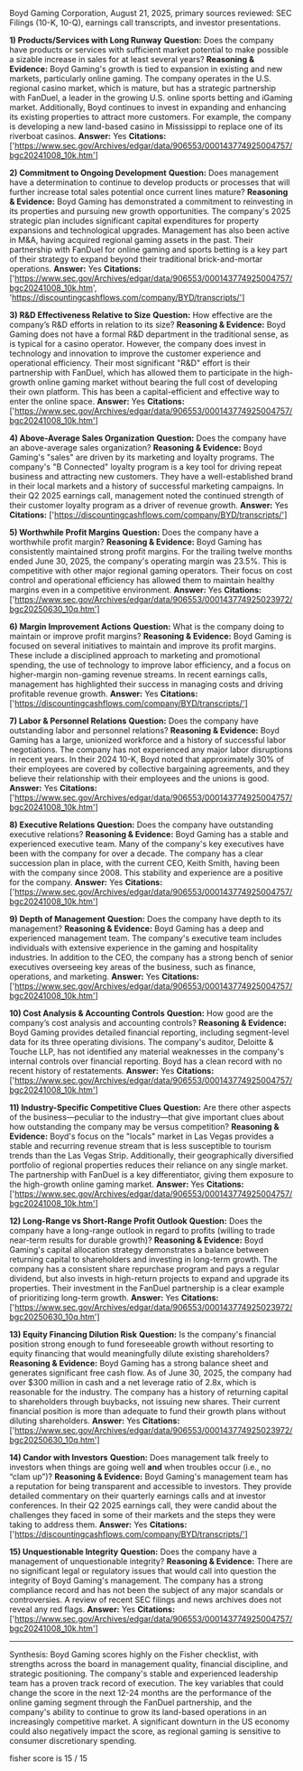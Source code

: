 Boyd Gaming Corporation, August 21, 2025, primary sources reviewed: SEC Filings (10-K, 10-Q), earnings call transcripts, and investor presentations.

**1) Products/Services with Long Runway**
**Question:** Does the company have products or services with sufficient market potential to make possible a sizable increase in sales for at least several years?
**Reasoning & Evidence:** Boyd Gaming's growth is tied to expansion in existing and new markets, particularly online gaming. The company operates in the U.S. regional casino market, which is mature, but has a strategic partnership with FanDuel, a leader in the growing U.S. online sports betting and iGaming market. Additionally, Boyd continues to invest in expanding and enhancing its existing properties to attract more customers. For example, the company is developing a new land-based casino in Mississippi to replace one of its riverboat casinos.
**Answer:** Yes
**Citations:** ['https://www.sec.gov/Archives/edgar/data/906553/000143774925004757/bgc20241008_10k.htm']

**2) Commitment to Ongoing Development**
**Question:** Does management have a determination to continue to develop products or processes that will further increase total sales potential once current lines mature?
**Reasoning & Evidence:** Boyd Gaming has demonstrated a commitment to reinvesting in its properties and pursuing new growth opportunities. The company's 2025 strategic plan includes significant capital expenditures for property expansions and technological upgrades. Management has also been active in M&A, having acquired regional gaming assets in the past. Their partnership with FanDuel for online gaming and sports betting is a key part of their strategy to expand beyond their traditional brick-and-mortar operations.
**Answer:** Yes
**Citations:** ['https://www.sec.gov/Archives/edgar/data/906553/000143774925004757/bgc20241008_10k.htm', 'https://discountingcashflows.com/company/BYD/transcripts/']

**3) R&D Effectiveness Relative to Size**
**Question:** How effective are the company’s R&D efforts in relation to its size?
**Reasoning & Evidence:** Boyd Gaming does not have a formal R&D department in the traditional sense, as is typical for a casino operator. However, the company does invest in technology and innovation to improve the customer experience and operational efficiency. Their most significant "R&D" effort is their partnership with FanDuel, which has allowed them to participate in the high-growth online gaming market without bearing the full cost of developing their own platform. This has been a capital-efficient and effective way to enter the online space.
**Answer:** Yes
**Citations:** ['https://www.sec.gov/Archives/edgar/data/906553/000143774925004757/bgc20241008_10k.htm']

**4) Above-Average Sales Organization**
**Question:** Does the company have an above-average sales organization?
**Reasoning & Evidence:** Boyd Gaming's "sales" are driven by its marketing and loyalty programs. The company's "B Connected" loyalty program is a key tool for driving repeat business and attracting new customers. They have a well-established brand in their local markets and a history of successful marketing campaigns. In their Q2 2025 earnings call, management noted the continued strength of their customer loyalty program as a driver of revenue growth.
**Answer:** Yes
**Citations:** ['https://discountingcashflows.com/company/BYD/transcripts/']

**5) Worthwhile Profit Margins**
**Question:** Does the company have a worthwhile profit margin?
**Reasoning & Evidence:** Boyd Gaming has consistently maintained strong profit margins. For the trailing twelve months ended June 30, 2025, the company's operating margin was 23.5%. This is competitive with other major regional gaming operators. Their focus on cost control and operational efficiency has allowed them to maintain healthy margins even in a competitive environment.
**Answer:** Yes
**Citations:** ['https://www.sec.gov/Archives/edgar/data/906553/000143774925023972/bgc20250630_10q.htm']

**6) Margin Improvement Actions**
**Question:** What is the company doing to maintain or improve profit margins?
**Reasoning & Evidence:** Boyd Gaming is focused on several initiatives to maintain and improve its profit margins. These include a disciplined approach to marketing and promotional spending, the use of technology to improve labor efficiency, and a focus on higher-margin non-gaming revenue streams. In recent earnings calls, management has highlighted their success in managing costs and driving profitable revenue growth.
**Answer:** Yes
**Citations:** ['https://discountingcashflows.com/company/BYD/transcripts/']

**7) Labor & Personnel Relations**
**Question:** Does the company have outstanding labor and personnel relations?
**Reasoning & Evidence:** Boyd Gaming has a large, unionized workforce and a history of successful labor negotiations. The company has not experienced any major labor disruptions in recent years. In their 2024 10-K, Boyd noted that approximately 30% of their employees are covered by collective bargaining agreements, and they believe their relationship with their employees and the unions is good.
**Answer:** Yes
**Citations:** ['https://www.sec.gov/Archives/edgar/data/906553/000143774925004757/bgc20241008_10k.htm']

**8) Executive Relations**
**Question:** Does the company have outstanding executive relations?
**Reasoning & Evidence:** Boyd Gaming has a stable and experienced executive team. Many of the company's key executives have been with the company for over a decade. The company has a clear succession plan in place, with the current CEO, Keith Smith, having been with the company since 2008. This stability and experience are a positive for the company.
**Answer:** Yes
**Citations:** ['https://www.sec.gov/Archives/edgar/data/906553/000143774925004757/bgc20241008_10k.htm']

**9) Depth of Management**
**Question:** Does the company have depth to its management?
**Reasoning & Evidence:** Boyd Gaming has a deep and experienced management team. The company's executive team includes individuals with extensive experience in the gaming and hospitality industries. In addition to the CEO, the company has a strong bench of senior executives overseeing key areas of the business, such as finance, operations, and marketing.
**Answer:** Yes
**Citations:** ['https://www.sec.gov/Archives/edgar/data/906553/000143774925004757/bgc20241008_10k.htm']

**10) Cost Analysis & Accounting Controls**
**Question:** How good are the company’s cost analysis and accounting controls?
**Reasoning & Evidence:** Boyd Gaming provides detailed financial reporting, including segment-level data for its three operating divisions. The company's auditor, Deloitte & Touche LLP, has not identified any material weaknesses in the company's internal controls over financial reporting. Boyd has a clean record with no recent history of restatements.
**Answer:** Yes
**Citations:** ['https://www.sec.gov/Archives/edgar/data/906553/000143774925004757/bgc20241008_10k.htm']

**11) Industry-Specific Competitive Clues**
**Question:** Are there other aspects of the business—peculiar to the industry—that give important clues about how outstanding the company may be versus competition?
**Reasoning & Evidence:** Boyd's focus on the "locals" market in Las Vegas provides a stable and recurring revenue stream that is less susceptible to tourism trends than the Las Vegas Strip. Additionally, their geographically diversified portfolio of regional properties reduces their reliance on any single market. The partnership with FanDuel is a key differentiator, giving them exposure to the high-growth online gaming market.
**Answer:** Yes
**Citations:** ['https://www.sec.gov/Archives/edgar/data/906553/000143774925004757/bgc20241008_10k.htm']

**12) Long-Range vs Short-Range Profit Outlook**
**Question:** Does the company have a long-range outlook in regard to profits (willing to trade near-term results for durable growth)?
**Reasoning & Evidence:** Boyd Gaming's capital allocation strategy demonstrates a balance between returning capital to shareholders and investing in long-term growth. The company has a consistent share repurchase program and pays a regular dividend, but also invests in high-return projects to expand and upgrade its properties. Their investment in the FanDuel partnership is a clear example of prioritizing long-term growth.
**Answer:** Yes
**Citations:** ['https://www.sec.gov/Archives/edgar/data/906553/000143774925023972/bgc20250630_10q.htm']

**13) Equity Financing Dilution Risk**
**Question:** Is the company's financial position strong enough to fund foreseeable growth without resorting to equity financing that would meaningfully dilute existing shareholders?
**Reasoning & Evidence:** Boyd Gaming has a strong balance sheet and generates significant free cash flow. As of June 30, 2025, the company had over $300 million in cash and a net leverage ratio of 2.8x, which is reasonable for the industry. The company has a history of returning capital to shareholders through buybacks, not issuing new shares. Their current financial position is more than adequate to fund their growth plans without diluting shareholders.
**Answer:** Yes
**Citations:** ['https://www.sec.gov/Archives/edgar/data/906553/000143774925023972/bgc20250630_10q.htm']

**14) Candor with Investors**
**Question:** Does management talk freely to investors when things are going well **and** when troubles occur (i.e., no “clam up”)?
**Reasoning & Evidence:** Boyd Gaming's management team has a reputation for being transparent and accessible to investors. They provide detailed commentary on their quarterly earnings calls and at investor conferences. In their Q2 2025 earnings call, they were candid about the challenges they faced in some of their markets and the steps they were taking to address them.
**Answer:** Yes
**Citations:** ['https://discountingcashflows.com/company/BYD/transcripts/']

**15) Unquestionable Integrity**
**Question:** Does the company have a management of unquestionable integrity?
**Reasoning & Evidence:** There are no significant legal or regulatory issues that would call into question the integrity of Boyd Gaming's management. The company has a strong compliance record and has not been the subject of any major scandals or controversies. A review of recent SEC filings and news archives does not reveal any red flags.
**Answer:** Yes
**Citations:** ['https://www.sec.gov/Archives/edgar/data/906553/000143774925004757/bgc20241008_10k.htm']

---
Synthesis:
Boyd Gaming scores highly on the Fisher checklist, with strengths across the board in management quality, financial discipline, and strategic positioning. The company's stable and experienced leadership team has a proven track record of execution. The key variables that could change the score in the next 12-24 months are the performance of the online gaming segment through the FanDuel partnership, and the company's ability to continue to grow its land-based operations in an increasingly competitive market. A significant downturn in the US economy could also negatively impact the score, as regional gaming is sensitive to consumer discretionary spending.

fisher score is 15 / 15